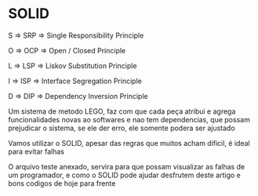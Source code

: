 # SOLID

S => SRP => Single Responsibility Principle

O	=> OCP => Open / Closed Principle

L	=> LSP => Liskov Substitution Principle

I	=> ISP => Interface Segregation Principle

D	=> DIP => Dependency Inversion Principle

Um sistema de metodo LEGO, faz com que cada peça atribui e agrega funcionalidades novas ao softwares e nao tem dependencias, que possam 
prejudicar o sistema, se ele der erro, ele somente podera ser ajustado

Vamos utilizar o SOLID, apesar das regras que muitos acham dificil, é ideal para evitar falhas

O arquivo teste anexado, servira para que possam visualizar as falhas de um programador, e como o SOLID pode ajudar
desfrutem deste artigo e bons codigos de hoje para frente



